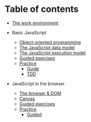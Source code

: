 # Table of contents


- [The work environment](01-intro/index.md)

- Basic JavaScript
    - [Object-oriented programming](02-javascript/0201-poo/index.md)
    - [The JavaScript data model](02-javascript/0202-modelo-de-datos/index.md)
    - [The JavaScript execution model](02-javascript/0203-modelo-de-ejecucion/index.md)
    - [Guided exercises](02-javascript/02-ejercicios/index.md)
    - [Practice](02-javascript/02-practica/index.md)
        - [Guide](02-javascript/02-practica/GUIDE.md)
        - [TDD](02-javascript/02-practica/TDD.md)

- JavaScript in the browser

    - [The browser & DOM](03-javascript-en-el-navegador/0301-dom/index.md)
    - [Canvas](03-javascript-en-el-navegador/0302-canvas/index.md)
    - [Guided exercises](03-javascript-en-el-navegador/03-ejercicios/index.md)
    - [Practice](03-javascript-en-el-navegador/03-practica/index.md)
        - [Guided](03-javascript-en-el-navegador/03-practica/guia.md)
